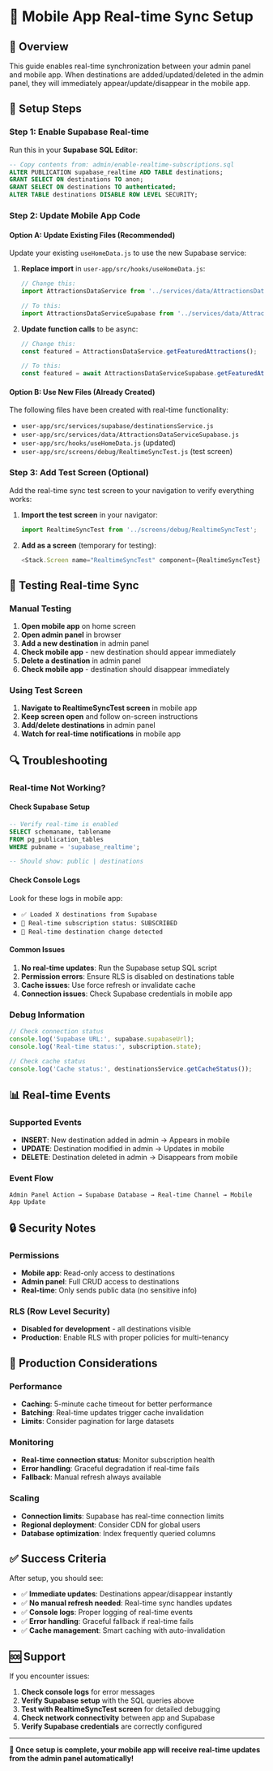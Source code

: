 # 📱 Mobile App Real-time Sync Setup

## 🎯 Overview
This guide enables real-time synchronization between your admin panel and mobile app. When destinations are added/updated/deleted in the admin panel, they will immediately appear/update/disappear in the mobile app.

## 🔧 Setup Steps

### Step 1: Enable Supabase Real-time
Run this in your **Supabase SQL Editor**:
```sql
-- Copy contents from: admin/enable-realtime-subscriptions.sql
ALTER PUBLICATION supabase_realtime ADD TABLE destinations;
GRANT SELECT ON destinations TO anon;
GRANT SELECT ON destinations TO authenticated;
ALTER TABLE destinations DISABLE ROW LEVEL SECURITY;
```

### Step 2: Update Mobile App Code

#### Option A: Update Existing Files (Recommended)
Update your existing `useHomeData.js` to use the new Supabase service:

1. **Replace import** in `user-app/src/hooks/useHomeData.js`:
   ```javascript
   // Change this:
   import AttractionsDataService from '../services/data/AttractionsDataService';
   
   // To this:
   import AttractionsDataServiceSupabase from '../services/data/AttractionsDataServiceSupabase';
   ```

2. **Update function calls** to be async:
   ```javascript
   // Change this:
   const featured = AttractionsDataService.getFeaturedAttractions();
   
   // To this:
   const featured = await AttractionsDataServiceSupabase.getFeaturedAttractions(5);
   ```

#### Option B: Use New Files (Already Created)
The following files have been created with real-time functionality:
- `user-app/src/services/supabase/destinationsService.js`
- `user-app/src/services/data/AttractionsDataServiceSupabase.js`
- `user-app/src/hooks/useHomeData.js` (updated)
- `user-app/src/screens/debug/RealtimeSyncTest.js` (test screen)

### Step 3: Add Test Screen (Optional)
Add the real-time sync test screen to your navigation to verify everything works:

1. **Import the test screen** in your navigator:
   ```javascript
   import RealtimeSyncTest from '../screens/debug/RealtimeSyncTest';
   ```

2. **Add as a screen** (temporary for testing):
   ```javascript
   <Stack.Screen name="RealtimeSyncTest" component={RealtimeSyncTest} />
   ```

## 🧪 Testing Real-time Sync

### Manual Testing
1. **Open mobile app** on home screen
2. **Open admin panel** in browser
3. **Add a new destination** in admin panel
4. **Check mobile app** - new destination should appear immediately
5. **Delete a destination** in admin panel
6. **Check mobile app** - destination should disappear immediately

### Using Test Screen
1. **Navigate to RealtimeSyncTest screen** in mobile app
2. **Keep screen open** and follow on-screen instructions
3. **Add/delete destinations** in admin panel
4. **Watch for real-time notifications** in mobile app

## 🔍 Troubleshooting

### Real-time Not Working?

#### Check Supabase Setup
```sql
-- Verify real-time is enabled
SELECT schemaname, tablename 
FROM pg_publication_tables 
WHERE pubname = 'supabase_realtime';

-- Should show: public | destinations
```

#### Check Console Logs
Look for these logs in mobile app:
- `✅ Loaded X destinations from Supabase`
- `📡 Real-time subscription status: SUBSCRIBED`
- `📡 Real-time destination change detected`

#### Common Issues
1. **No real-time updates**: Run the Supabase setup SQL script
2. **Permission errors**: Ensure RLS is disabled on destinations table
3. **Cache issues**: Use force refresh or invalidate cache
4. **Connection issues**: Check Supabase credentials in mobile app

### Debug Information
```javascript
// Check connection status
console.log('Supabase URL:', supabase.supabaseUrl);
console.log('Real-time status:', subscription.state);

// Check cache status
console.log('Cache status:', destinationsService.getCacheStatus());
```

## 📊 Real-time Events

### Supported Events
- **INSERT**: New destination added in admin → Appears in mobile
- **UPDATE**: Destination modified in admin → Updates in mobile  
- **DELETE**: Destination deleted in admin → Disappears from mobile

### Event Flow
```
Admin Panel Action → Supabase Database → Real-time Channel → Mobile App Update
```

## 🔒 Security Notes

### Permissions
- **Mobile app**: Read-only access to destinations
- **Admin panel**: Full CRUD access to destinations
- **Real-time**: Only sends public data (no sensitive info)

### RLS (Row Level Security)
- **Disabled for development** - all destinations visible
- **Production**: Enable RLS with proper policies for multi-tenancy

## 🚀 Production Considerations

### Performance
- **Caching**: 5-minute cache timeout for better performance
- **Batching**: Real-time updates trigger cache invalidation
- **Limits**: Consider pagination for large datasets

### Monitoring
- **Real-time connection status**: Monitor subscription health
- **Error handling**: Graceful degradation if real-time fails
- **Fallback**: Manual refresh always available

### Scaling
- **Connection limits**: Supabase has real-time connection limits
- **Regional deployment**: Consider CDN for global users
- **Database optimization**: Index frequently queried columns

## ✅ Success Criteria

After setup, you should see:
- ✅ **Immediate updates**: Destinations appear/disappear instantly
- ✅ **No manual refresh needed**: Real-time sync handles updates
- ✅ **Console logs**: Proper logging of real-time events
- ✅ **Error handling**: Graceful fallback if real-time fails
- ✅ **Cache management**: Smart caching with auto-invalidation

## 🆘 Support

If you encounter issues:
1. **Check console logs** for error messages
2. **Verify Supabase setup** with the SQL queries above
3. **Test with RealtimeSyncTest screen** for detailed debugging
4. **Check network connectivity** between app and Supabase
5. **Verify Supabase credentials** are correctly configured

---

**🎉 Once setup is complete, your mobile app will receive real-time updates from the admin panel automatically!**
